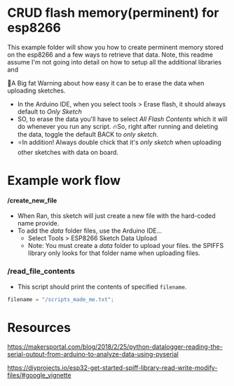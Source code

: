 # CRUD flash memory(perminent) for esp8266
This example folder will show you how to create perminent memory stored on the esp8266 and a few ways to retrieve that data. Note, this readme assume I'm not going into detail on how to setup all the additional libraries and

🚨A Big fat Warning about how easy it can be to erase the data when uploading sketches.
- In the Arduino IDE, when you select tools > Erase flash, it should always default to *Only Sketch*
- SO, to erase the data you'll have to select *All Flash Contents* which it will do whenever you run any script. 🔥So, right after running and deleting the data, toggle the default BACK to *only sketch*.
- ⭐️In addition! Always double chick that it's *only sketch* when uploading other sketches with data on board.

# Example work flow

#### /create_new_file
- When Ran, this sketch will just create a new file with the hard-coded name provide.
- To add the *data* folder files, use the Arduino IDE...
  - Select Tools > ESP8266 Sketch Data Upload
  - Note: You must create a *data* folder to upload your files. the SPIFFS library only looks for that folder name when uploading files.

### /read_file_contents
- This script should print the contents of specified `filename`.
```c++
filename = "/scripts_made_me.txt";
```


# Resources
https://makersportal.com/blog/2018/2/25/python-datalogger-reading-the-serial-output-from-arduino-to-analyze-data-using-pyserial

https://diyprojects.io/esp32-get-started-spiff-library-read-write-modify-files/#google_vignette
